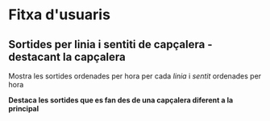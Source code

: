 # Fitxa d'usuaris 
## Sortides per linia i sentiti de capçalera - destacant la capçalera

Mostra les sortides ordenades per hora per cada _linia_ i _sentit_ ordenades per hora 


**Destaca les sortides que es fan des de una capçalera diferent  a la principal**

